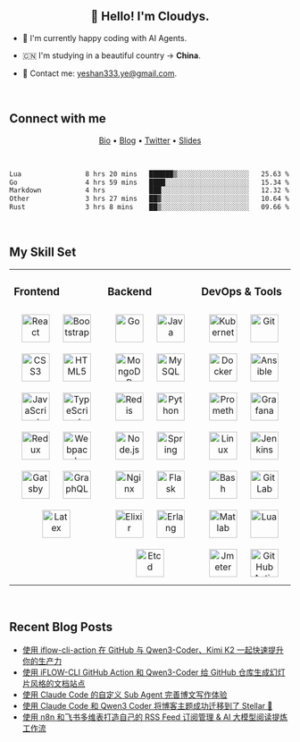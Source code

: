 ## <div align="center">👋 Hello! I'm Cloudys.</div>

<!--COMMENT: README build with：https://profilinator.rishav.dev/ -->

- 🤔 I'm currently happy coding with AI Agents.


- 🇨🇳 I'm studying in a beautiful country -> **China**.


- 📧 Contact me: [yeshan333.ye@gmail.com](mailto:yeshan333.ye@gmail.com).


<br/>

## Connect with me

<p align="center">
  <a href="https://shansan.top/wiki/bio/" target="_blank">Bio</a> •
  <a href="https://shansan.top" target="_blank">Blog</a> •
  <a href="https://twitter.com/CloudysYe" target="_blank">Twitter</a> •
  <a href="https://slides.shan333.cn" target="_blank">Slides</a>
</p>

<br/>

<!--START_SECTION:waka-->

```txt
Lua                8 hrs 20 mins   ██████▒░░░░░░░░░░░░░░░░░░   25.63 %
Go                 4 hrs 59 mins   ████░░░░░░░░░░░░░░░░░░░░░   15.34 %
Markdown           4 hrs           ███░░░░░░░░░░░░░░░░░░░░░░   12.32 %
Other              3 hrs 27 mins   ██▓░░░░░░░░░░░░░░░░░░░░░░   10.64 %
Rust               3 hrs 8 mins    ██▒░░░░░░░░░░░░░░░░░░░░░░   09.66 %
```

<!--END_SECTION:waka-->

<br/>

## My Skill Set

<!-- svg found: https://www.svgrepo.com/ -->

<table><tr><td valign="top" width="33%">



### Frontend
<div align="center">
<img style="margin: 10px" src="https://profilinator.rishav.dev/skills-assets/react-original-wordmark.svg" alt="React" height="50" width="50" />
<img style="margin: 10px" src="https://profilinator.rishav.dev/skills-assets/bootstrap-plain.svg" alt="Bootstrap" height="50" width="50" />
<img style="margin: 10px" src="https://profilinator.rishav.dev/skills-assets/css3-original-wordmark.svg" alt="CSS3" height="50" width="50" />
<img style="margin: 10px" src="https://profilinator.rishav.dev/skills-assets/html5-original-wordmark.svg" alt="HTML5" height="50" width="50" />
<img style="margin: 10px" src="https://profilinator.rishav.dev/skills-assets/javascript-original.svg" alt="JavaScript" height="50" width="50" />
<img style="margin: 10px" src="https://profilinator.rishav.dev/skills-assets/typescript-original.svg" alt="TypeScript" height="50" width="50" />
<img style="margin: 10px" src="https://profilinator.rishav.dev/skills-assets/redux-original.svg" alt="Redux" height="50" width="50" />
<img style="margin: 10px" src="https://profilinator.rishav.dev/skills-assets/webpack-original.svg" alt="Webpack" height="50" width="50" />
<img style="margin: 10px" src="https://profilinator.rishav.dev/skills-assets/gatsby.png" alt="Gatsby" height="50" width="50" />
<img style="margin: 10px" src="https://profilinator.rishav.dev/skills-assets/graphql.png" alt="GraphQL" height="50" width="50" />
<img style="margin: 10px" src="https://profilinator.rishav.dev/skills-assets/latex.png" alt="Latex" height="50" width="50" />
</div>

</td><td valign="top" width="33%">



### Backend
<div align="center">
<img style="margin: 10px" src="https://profilinator.rishav.dev/skills-assets/go-original.svg" alt="Go" height="50" width="50" />
<img style="margin: 10px" src="https://profilinator.rishav.dev/skills-assets/java-original-wordmark.svg" alt="Java" height="50" width="50" />
<img style="margin: 10px" src="https://profilinator.rishav.dev/skills-assets/mongodb-original-wordmark.svg" alt="MongoDB" height="50" width="50" />
<img style="margin: 10px" src="https://profilinator.rishav.dev/skills-assets/mysql-original-wordmark.svg" alt="MySQL" height="50" width="50" />
<img style="margin: 10px" src="https://profilinator.rishav.dev/skills-assets/redis-original-wordmark.svg" alt="Redis" height="50" width="50" />
<img style="margin: 10px" src="https://profilinator.rishav.dev/skills-assets/python-original.svg" alt="Python" height="50" width="50" />
<img style="margin: 10px" src="https://profilinator.rishav.dev/skills-assets/nodejs-original-wordmark.svg" alt="Node.js" height="50" width="50" />
<img style="margin: 10px" src="https://profilinator.rishav.dev/skills-assets/springio-icon.svg" alt="Spring" height="50" width="50" />
<img style="margin: 10px" src="https://profilinator.rishav.dev/skills-assets/nginx-original.svg" alt="Nginx" height="50" width="50" />
<img style="margin: 10px" src="https://profilinator.rishav.dev/skills-assets/flask.png" alt="Flask" height="50" width="50" />
<img style="margin: 10px" src="https://www.svgrepo.com/show/376366/elixir.svg" alt="Elixir" height="50" width="50" />
<img style="margin: 10px" src="https://www.svgrepo.com/show/353708/erlang.svg" alt="Erlang" height="50" width="50" />
<img style="margin: 10px" src="https://www.svgrepo.com/show/353714/etcd.svg" alt="Etcd" height="50" width="50" />
</div>
</td><td valign="top" width="33%">



### DevOps & Tools
<div align="center">
<img style="margin: 10px" src="https://profilinator.rishav.dev/skills-assets/kubernetes-icon.svg" alt="Kubernetes" height="50" width="50" />
<img style="margin: 10px" src="https://profilinator.rishav.dev/skills-assets/git-scm-icon.svg" alt="Git" height="50" width="50" />
<img style="margin: 10px" src="https://profilinator.rishav.dev/skills-assets/docker-original-wordmark.svg" alt="Docker" height="50" width="50" />
<img style="margin: 10px" src="https://www.svgrepo.com/show/353399/ansible.svg" alt="Ansible" height="50" width="50" />
<img style="margin: 10px" src="https://www.svgrepo.com/show/354219/prometheus.svg" alt="Promethes" height="50" width="50" />
<img style="margin: 10px" src="https://profilinator.rishav.dev/skills-assets/grafana.png" alt="Grafana" height="50" width="50" />
<img style="margin: 10px" src="https://profilinator.rishav.dev/skills-assets/linux-original.svg" alt="Linux" height="50" width="50" />
<img style="margin: 10px" src="https://profilinator.rishav.dev/skills-assets/jenkins-icon.svg" alt="Jenkins" height="50" width="50" />
<img style="margin: 10px" src="https://www.svgrepo.com/show/353475/bash.svg" alt="Bash" height="50" width="50" />
<img style="margin: 10px" src="https://profilinator.rishav.dev/skills-assets/gitlab.svg" alt="GitLab" height="50" width="50" />
<img style="margin: 10px" src="https://www.svgrepo.com/show/373830/matlab.svg" alt="Matlab" height="50" width="50" />
<img style="margin: 10px" src="https://www.svgrepo.com/show/373817/lua.svg" alt="Lua" height="50" width="50" />
<img style="margin: 10px" src="https://www.svgrepo.com/show/329945/apachejmeter.svg" alt="Jmeter" height="50" width="50" />
<img style="margin: 10px" src="https://www.svgrepo.com/show/361180/github-action.svg" alt="GitHub Actions" height="50" width="50" />
</div>

</td></tr></table>

<br/>

## Recent Blog Posts

<!-- BLOG-POST-LIST:START -->
- [使用 iflow-cli-action 在 GitHub 与 Qwen3-Coder、Kimi K2 一起快速提升你的生产力](https://shansan.top/2025/08/16/the-next-level-of-developer-productivity-with-iflow-cli-action/)
- [使用 iFLOW-CLI GitHub Action 和 Qwen3-Coder 给 GitHub 仓库生成幻灯片风格的文档站点](https://shansan.top/2025/08/09/gen-slides-like-docs-site-with-iflow-cli/)
- [使用 Claude Code 的自定义 Sub Agent 完善博文写作体验](https://shansan.top/2025/07/27/claude-code-subagent-for-tech-writing/)
- [使用 Claude Code 和 Qwen3 Coder 将博客主题成功迁移到了 Stellar 🎉](https://shansan.top/2025/07/27/migrate-theme-to-stellar-with-claude-code/)
- [使用 n8n 和飞书多维表打造自己的 RSS Feed 订阅管理 &amp; AI 大模型阅读提炼工作流](https://shansan.top/2025/07/12/rss-summary-workflow-with-n8n/)
<!-- BLOG-POST-LIST:END -->

